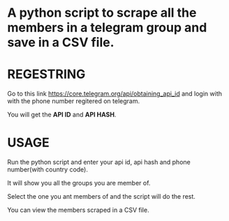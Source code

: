 # A python script to scrape all the members in a telegram group and save in a CSV file.
# REGESTRING
Go to this link https://core.telegram.org/api/obtaining_api_id and login with with the phone number regitered on telegram.

You will get the **API ID** and **API HASH**.
# USAGE
Run the python script and enter your api id, api hash and phone number(with country code).

It will show you all the groups you are member of.

Select the one you ant members of and the script will do the rest.

You can view the members scraped in a CSV file.
